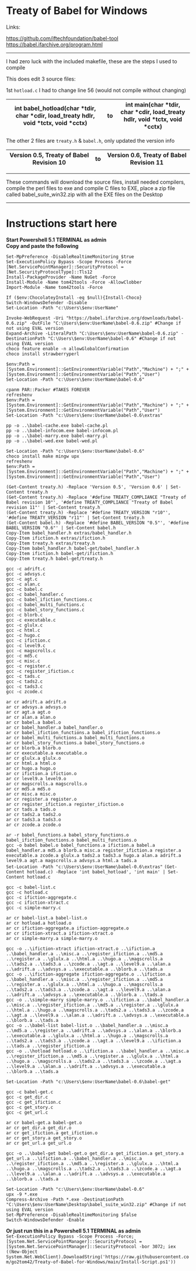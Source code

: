 # **Treaty of Babel for Windows**  

Links:  

https://github.com/iftechfoundation/babel-tool  
https://babel.ifarchive.org/program.html  

------

I had zero luck with the included makefile, these are the steps I used to compile  

This does edit 3 source files:  

1st `hotload.c` I had to change line 56 (would not compile without changing)

| int babel_hotload(char *tdir, char *cdir, load_treaty hdlr, void *tctx, void *cctx) | to   | int main(char *tdir, char *cdir, load_treaty hdlr, void *tctx, void *cctx) |
| ------------------------------------------------------------ | ---- | ------------------------------------------------------------ |

The other 2 files are `treaty.h` & `babel.h`, only updated the version info 

| Version 0.5, Treaty of Babel Revision 10 | to   | Version 0.6, Treaty of Babel Revision 11 |
| ---------------------------------------- | ---- | ---------------------------------------- |

------

These commands will download the source files, install needed compilers, compile the perl files to exe and compile C files to EXE, place a zip file called babel_suite_win32.zip with all the EXE files on the Desktop

------

# **Instructions start here**  

**Start Powershell 5.1 TERMINAL as admin**  
**Copy and paste the following**  

`Set-MpPreference -DisableRealtimeMonitoring $true`  
`Set-ExecutionPolicy Bypass -Scope Process -Force`  
`[Net.ServicePointManager]::SecurityProtocol = [Net.SecurityProtocolType]::Tls12`  
`Install-PackageProvider -Name NuGet -Force`  
`Install-Module -Name tom42tools -Force -AllowClobber`  
`Import-Module -Name tom42tools -Force`  

`If ($env:ChocolateyInstall -eq $null){Install-Choco}`  
`Switch-WindowsDefender -Disable`  
`Set-Location -Path "c:\Users\$env:UserName"`  

`Invoke-WebRequest -Uri "https://babel.ifarchive.org/downloads/babel-0.6.zip" -OutFile "C:\Users\$env:UserName\babel-0.6.zip" #Change if not using EVAL version`  
`Expand-Archive -LiteralPath "C:\Users\$env:UserName\babel-0.6.zip" -DestinationPath "C:\Users\$env:UserName\babel-0.6" #Change if not using EVAL version`  
`choco feature enable -n allowGlobalConfirmation`  
`choco install strawberryperl`  

`$env:Path = [System.Environment]::GetEnvironmentVariable("Path","Machine") + ";" + [System.Environment]::GetEnvironmentVariable("Path","User")`  
`Set-Location -Path "c:\Users\$env:UserName\babel-0.6"`  

`cpanm PAR::Packer #TAKES FOREVER`  
`refreshenv`  
`$env:Path = [System.Environment]::GetEnvironmentVariable("Path","Machine") + ";" + [System.Environment]::GetEnvironmentVariable("Path","User")`  
`Set-Location -Path "c:\Users\$env:UserName\babel-0.6\extras"`  

`pp -o ..\babel-cache.exe babel-cache.pl`  
`pp -o ..\babel-infocom.exe babel-infocom.pl`  
`pp -o ..\babel-marry.exe babel-marry.pl`  
`pp -o ..\babel-wed.exe babel-wed.pl`  

`Set-Location -Path "c:\Users\$env:UserName\babel-0.6"`  
`choco install make mingw upx`  
`refreshenv`  
`$env:Path = [System.Environment]::GetEnvironmentVariable("Path","Machine") + ";" + [System.Environment]::GetEnvironmentVariable("Path","User")`  

`(Get-Content treaty.h) -Replace 'Version 0.5', 'Version 0.6' | Set-Content treaty.h`  
`(Get-Content treaty.h) -Replace '#define TREATY_COMPLIANCE "Treaty of Babel revision 10"', '#define TREATY_COMPLIANCE "Treaty of Babel revision 11"' | Set-Content treaty.h`  
`(Get-Content treaty.h) -Replace '#define TREATY_VERSION "r10"', '#define TREATY_VERSION "r11"' | Set-Content treaty.h`  
`(Get-Content babel.h) -Replace '#define BABEL_VERSION "0.5"', '#define BABEL_VERSION "0.6"' | Set-Content babel.h`  
`Copy-Item babel_handler.h extras/babel_handler.h`  
`Copy-Item ifiction.h extras/ifiction.h`  
`Copy-Item treaty.h extras/treaty.h`  
`Copy-Item babel_handler.h babel-get/babel_handler.h`  
`Copy-Item ifiction.h babel-get/ifiction.h`  
`Copy-Item treaty.h babel-get/treaty.h`  

`gcc -c adrift.c`  
`gcc -c advsys.c`  
`gcc -c agt.c`  
`gcc -c alan.c`  
`gcc -c babel.c`  
`gcc -c babel_handler.c`  
`gcc -c babel_ifiction_functions.c`  
`gcc -c babel_multi_functions.c`  
`gcc -c babel_story_functions.c`  
`gcc -c blorb.c`  
`gcc -c executable.c`  
`gcc -c glulx.c`  
`gcc -c html.c`  
`gcc -c hugo.c`  
`gcc -c ifiction.c`  
`gcc -c level9.c`  
`gcc -c magscrolls.c`  
`gcc -c md5.c`  
`gcc -c misc.c`  
`gcc -c register.c`  
`gcc -c register_ifiction.c`  
`gcc -c tads.c`  
`gcc -c tads2.c`  
`gcc -c tads3.c`  
`gcc -c zcode.c`  

`ar cr adrift.a adrift.o`  
`ar cr advsys.a advsys.o`  
`ar cr agt.a agt.o`  
`ar cr alan.a alan.o`  
`ar cr babel.a babel.o`  
`ar cr babel_handler.a babel_handler.o`  
`ar cr babel_ifiction_functions.a babel_ifiction_functions.o`  
`ar cr babel_multi_functions.a babel_multi_functions.o`  
`ar cr babel_story_functions.a babel_story_functions.o`  
`ar cr blorb.a blorb.o`  
`ar cr executable.a executable.o`  
`ar cr glulx.a glulx.o`  
`ar cr html.a html.o`  
`ar cr hugo.a hugo.o`  
`ar cr ifiction.a ifiction.o`  
`ar cr level9.a level9.o`  
`ar cr magscrolls.a magscrolls.o`  
`ar cr md5.a md5.o`  
`ar cr misc.a misc.o`  
`ar cr register.a register.o`  
`ar cr register_ifiction.a register_ifiction.o`  
`ar cr tads.a tads.o`  
`ar cr tads2.a tads2.o`  
`ar cr tads3.a tads3.o`  
`ar cr zcode.a zcode.o`  

`ar -r babel_functions.a babel_story_functions.o babel_ifiction_functions.o babel_multi_functions.o`  
`gcc -o babel babel.o babel_functions.a ifiction.a babel.a babel_handler.a md5.a blorb.a misc.a register_ifiction.a register.a executable.a zcode.a glulx.a tads2.a tads3.a hugo.a alan.a adrift.a level9.a agt.a magscrolls.a advsys.a html.a tads.a`  
`Set-Location -Path "c:\Users\$env:UserName\babel-0.6\extras"`
`(Get-Content hotload.c) -Replace 'int babel_hotload', 'int main' | Set-Content hotload.c`  

`gcc -c babel-list.c`  
`gcc -c hotload.c`  
`gcc -c ifiction-aggregate.c`  
`gcc -c ifiction-xtract.c`  
`gcc -c simple-marry.c`  

`ar cr babel-list.a babel-list.o`  
`ar cr hotload.a hotload.o`  
`ar cr ifiction-aggregate.a ifiction-aggregate.o`  
`ar cr ifiction-xtract.a ifiction-xtract.o`  
`ar cr simple-marry.a simple-marry.o`  

`gcc -o ..\ifiction-xtract ifiction-xtract.o ..\ifiction.a ..\babel_handler.a ..\misc.a ..\register_ifiction.a ..\md5.a ..\register.a ..\glulx.a ..\html.a ..\hugo.a ..\magscrolls.a ..\tads2.a ..\tads3.a ..\zcode.a ..\agt.a ..\level9.a ..\alan.a ..\adrift.a ..\advsys.a ..\executable.a ..\blorb.a ..\tads.a`  
`gcc -o ..\ifiction-aggregate ifiction-aggregate.o ..\ifiction.a ..\babel_handler.a ..\misc.a ..\register_ifiction.a ..\md5.a ..\register.a ..\glulx.a ..\html.a ..\hugo.a ..\magscrolls.a ..\tads2.a ..\tads3.a ..\zcode.a ..\agt.a ..\level9.a ..\alan.a ..\adrift.a ..\advsys.a ..\executable.a ..\blorb.a ..\tads.a`  
`gcc -o ..\simple-marry simple-marry.o ..\ifiction.a ..\babel_handler.a ..\misc.a ..\register_ifiction.a ..\md5.a ..\register.a ..\glulx.a ..\html.a ..\hugo.a ..\magscrolls.a ..\tads2.a ..\tads3.a ..\zcode.a ..\agt.a ..\level9.a ..\alan.a ..\adrift.a ..\advsys.a ..\executable.a ..\blorb.a ..\tads.a`  
`gcc -o ..\babel-list babel-list.o ..\babel_handler.a ..\misc.a ..\md5.a ..\register.a ..\adrift.a ..\advsys.a ..\alan.a ..\blorb.a ..\executable.a ..\glulx.a ..\html.a ..\hugo.a ..\magscrolls.a ..\tads2.a ..\tads3.a ..\zcode.a ..\agt.a ..\level9.a ..\ifiction.a ..\tads.a ..\register_ifiction.a`  
`gcc -o ..\hotload hotload.o ..\ifiction.a ..\babel_handler.a ..\misc.a ..\register_ifiction.a ..\md5.a ..\register.a ..\glulx.a ..\html.a ..\hugo.a ..\magscrolls.a ..\tads2.a ..\tads3.a ..\zcode.a ..\agt.a ..\level9.a ..\alan.a ..\adrift.a ..\advsys.a ..\executable.a ..\blorb.a ..\tads.a`  

`Set-Location -Path "c:\Users\$env:UserName\babel-0.6\babel-get"`  

`gcc -c babel-get.c`  
`gcc -c get_dir.c`  
`gcc -c get_ifiction.c`  
`gcc -c get_story.c`  
`gcc -c get_url.c`  

`ar cr babel-get.a babel-get.o`  
`ar cr get_dir.a get_dir.o`  
`ar cr get_ifiction.a get_ifiction.o`  
`ar cr get_story.a get_story.o`  
`ar cr get_url.a get_url.o`  

`gcc -o ..\babel-get babel-get.o get_dir.a get_ifiction.a get_story.a get_url.a ..\ifiction.a ..\babel_handler.a ..\misc.a ..\register_ifiction.a ..\md5.a ..\register.a ..\glulx.a ..\html.a ..\hugo.a ..\magscrolls.a ..\tads2.a ..\tads3.a ..\zcode.a ..\agt.a ..\level9.a ..\alan.a ..\adrift.a ..\advsys.a ..\executable.a ..\blorb.a ..\tads.a`  

`Set-Location -Path "c:\Users\$env:UserName\babel-0.6"`  
`upx -9 *.exe`  
`Compress-Archive -Path *.exe -DestinationPath "C:\Users\$env:UserName\Desktop\babel_suite_win32.zip" #Change if not using EVAL version`  
`Set-MpPreference -DisableRealtimeMonitoring $false`  
`Switch-WindowsDefender -Enable`  

**Or just run this in a Powershell 5.1 TERMINAL as admin**  
`Set-ExecutionPolicy Bypass -Scope Process -Force; [System.Net.ServicePointManager]::SecurityProtocol = [System.Net.ServicePointManager]::SecurityProtocol -bor 3072; iex ((New-Object System.Net.WebClient).DownloadString('https://raw.githubusercontent.com/go2tom42/Treaty-of-Babel-for-Windows/main/Install-Script.ps1'))`
